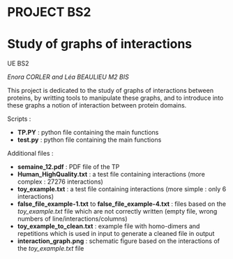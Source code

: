 # PROJECT BS2

# Study of graphs of interactions

UE BS2

<i> Enora CORLER and Léa BEAULIEU </i> 
*M2 BIS*


This project is dedicated to the study of graphs of interactions between proteins, by writting tools to manipulate these graphs, and to introduce into these graphs a notion of interaction between protein domains.

Scripts :
* **TP.PY** : python file containing the main functions
* **test.py** : python file containing the main functions

Additional files : 
* **semaine_12.pdf** : PDF file of the TP
* **Human_HighQuality.txt** : a test file containing interactions (more complex : 27276 interactions)
* **toy_example.txt** : a test file containing interactions (more simple : only 6 interactions)
* **false_file_example-1.txt** to **false_file_example-4.txt** : files based on the *toy_example.txt* file which are not correctly written (empty file, wrong numbers of line/interactions/columns)
* **toy_example_to_clean.txt** : example file with homo-dimers and repetitions which is used in input to generate a cleaned file in output
* **interaction_graph.png** : schematic figure based on the interactions of the *toy_example.txt* file
